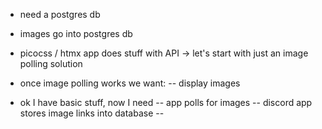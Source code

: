 - need a postgres db
- images go into postgres db
- picocss / htmx app does stuff with API -> let's start with just an image polling solution
- once image polling works we want:
-- display images


- ok I have basic stuff, now I need
-- app polls for images
-- discord app stores image links into database
-- 